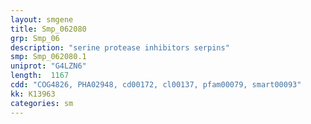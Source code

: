 ```yaml
---
layout: smgene
title: Smp_062080
grp: Smp_06
description: "serine protease inhibitors serpins"
smp: Smp_062080.1
uniprot: "G4LZN6"
length:  1167
cdd: "COG4826, PHA02948, cd00172, cl00137, pfam00079, smart00093"
kk: K13963
categories: sm
---
```

